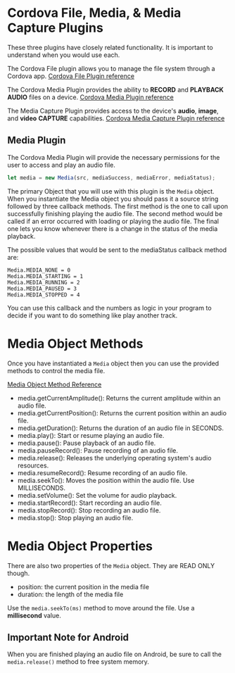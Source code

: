 # Cordova File, Media, & Media Capture Plugins

These three plugins have closely related functionality. It is important to understand when you would use each.

The Cordova File plugin allows you to manage the file system through a Cordova app.
[Cordova File Plugin reference](https://cordova.apache.org/docs/en/8.x/reference/cordova-plugin-file/index.html)

The Cordova Media Plugin provides the ability to **RECORD** and **PLAYBACK AUDIO** files on a device.
[Cordova Media Plugin reference](https://cordova.apache.org/docs/en/8.x/reference/cordova-plugin-media/index.html)

The Media Capture Plugin provides access to the device's **audio**, **image**, and **video** **CAPTURE** capabilities.
[Cordova Media Capture Plugin reference](https://cordova.apache.org/docs/en/8.x/reference/cordova-plugin-media-capture/index.html)

## Media Plugin

The Cordova Media Plugin will provide the necessary permissions for the user to access and play an audio file.

```js
let media = new Media(src, mediaSuccess, mediaError, mediaStatus);
```

The primary Object that you will use with this plugin is the `Media` object. When you instantiate the Media object you should pass it a source string followed by three callback methods. The first method is the one to call upon successfully finishing playing the audio file. The second method would be called if an error occurred with loading or playing the audio file. The final one lets you know whenever there is a change in the status of the media playback.

The possible values that would be sent to the mediaStatus callback method are:

```
Media.MEDIA_NONE = 0
Media.MEDIA_STARTING = 1
Media.MEDIA_RUNNING = 2
Media.MEDIA_PAUSED = 3
Media.MEDIA_STOPPED = 4
```

You can use this callback and the numbers as logic in your program to decide if you want to do something like play another track.

# Media Object Methods

Once you have instantiated a `Media` object then you can use the provided methods to control the media file.

[Media Object Method Reference](https://cordova.apache.org/docs/en/8.x/reference/cordova-plugin-media/index.html#methods)

- media.getCurrentAmplitude(): Returns the current amplitude within an audio file.
- media.getCurrentPosition(): Returns the current position within an audio file.
- media.getDuration(): Returns the duration of an audio file in SECONDS.
- media.play(): Start or resume playing an audio file.
- media.pause(): Pause playback of an audio file.
- media.pauseRecord(): Pause recording of an audio file.
- media.release(): Releases the underlying operating system's audio resources.
- media.resumeRecord(): Resume recording of an audio file.
- media.seekTo(): Moves the position within the audio file. Use MILLISECONDS.
- media.setVolume(): Set the volume for audio playback.
- media.startRecord(): Start recording an audio file.
- media.stopRecord(): Stop recording an audio file.
- media.stop(): Stop playing an audio file.

# Media Object Properties

There are also two properties of the `Media` object. They are READ ONLY though.

- position: the current position in the media file
- duration: the length of the media file

Use the `media.seekTo(ms)` method to move around the file. Use a **millisecond** value.

## Important Note for Android

When you are finished playing an audio file on Android, be sure to call the `media.release()` method to free system memory.


